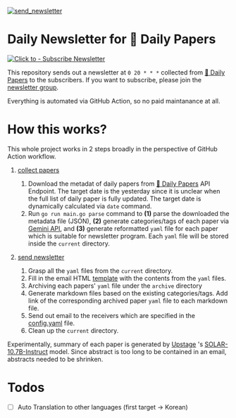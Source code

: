 [![send_newsletter](https://github.com/deep-diver/hf-daily-paper-newsletter/actions/workflows/newsletter.yml/badge.svg)](https://github.com/deep-diver/hf-daily-paper-newsletter/actions/workflows/newsletter.yml)

# Daily Newsletter for 🤗 Daily Papers 

[![Click to - Subscribe Newsletter](https://img.shields.io/badge/Click_to-Subscribe_Newsletter-2ea44f?style=for-the-badge)](https://groups.google.com/g/hf-daily-paper-newsletter)

This repository sends out a newsletter at `0 20 * * *` collected from [🤗 Daily Papers](https://huggingface.co/papers) to the subscribers. If you want to subscribe, please join the [newsletter group](https://groups.google.com/u/2/g/hf-daily-paper-newsletter
).

Everything is automated via GitHub Action, so no paid maintanance at all.

# How this works?

This whole project works in 2 steps broadly in the perspective of GitHub Action workflow.

1. [collect papers](https://github.com/deep-diver/hf-daily-paper-newsletter/blob/main/.github/workflows/collect_papers.yml)
    1. Download the metadat of daily papers from [🤗 Daily Papers](https://huggingface.co/papers) API Endpoint. The target date is the yesterday since it is unclear when the full list of daily paper is fully updated. The target date is dynamically calculated via `date` command.
    2. Run `go run main.go parse` command to **(1)** parse the downloaded the metadata file (JSON), **(2)** generate categories/tags of each paper via [Gemini API](https://ai.google.dev/), and **(3)** generate reformatted `yaml` file for each paper which is suitable for newsletter program. Each `yaml` file will be stored inside the `current` directory.
   
2. [send newsletter](https://github.com/deep-diver/hf-daily-paper-newsletter/blob/main/.github/workflows/newsletter.yml)
    1. Grasp all the `yaml` files from the `current` directory.
    2. Fill in the email HTML [template](https://github.com/deep-diver/hf-daily-paper-newsletter/tree/main/templates) with the contents from the `yaml` files.
    3. Archiving each papers' `yaml` file under the `archive` directory
    4. Generate markdown files based on the existing categories/tags. Add link of the corresponding archived paper `yaml` file to each markdown file.
    5. Send out email to the receivers which are specified in the [config.yaml](https://github.com/deep-diver/hf-daily-paper-newsletter/blob/main/configs.yaml) file.
    6. Clean up the `current` directory.
  
Experimentally, summary of each paper is generated by [Upstage](https://www.upstage.ai/) 's [SOLAR-10.7B-Instruct](https://huggingface.co/upstage/SOLAR-10.7B-Instruct-v1.0) model. Since abstract is too long to be contained in an email, abstracts needed to be shrinken.

# Todos
- [ ] Auto Translation to other languages (first target -> Korean)
